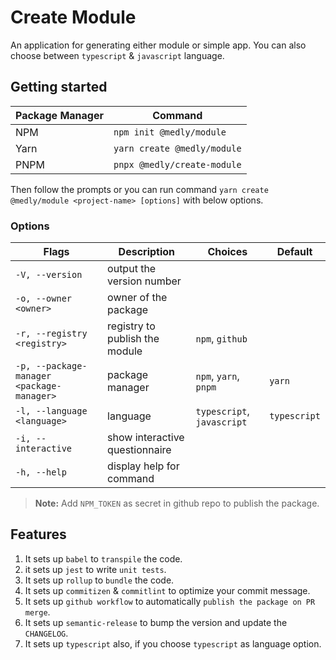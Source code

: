# Create Module

An application for generating either module or simple app. You can also choose between `typescript` & `javascript` language.

## Getting started

| Package Manager | Command                     |
| --------------- | --------------------------- |
| NPM             | `npm init @medly/module`    |
| Yarn            | `yarn create @medly/module` |
| PNPM            | `pnpx @medly/create-module` |

Then follow the prompts or you can run command `yarn create @medly/module <project-name> [options]` with below options.

### Options

| Flags                                     | Description                    | Choices                    | Default      |
| ----------------------------------------- | ------------------------------ | -------------------------- | ------------ |
| `-V, --version`                           | output the version number      |                            |              |
| `-o, --owner <owner>`                     | owner of the package           |                            |              |
| `-r, --registry <registry>`               | registry to publish the module | `npm`, `github`            |              |
| `-p, --package-manager <package-manager>` | package manager                | `npm`, `yarn`, `pnpm`      | `yarn`       |
| `-l, --language <language>`               | language                       | `typescript`, `javascript` | `typescript` |
| `-i, --interactive`                       | show interactive questionnaire |                            |              |
| `-h, --help`                              | display help for command       |                            |              |

> **Note:** Add `NPM_TOKEN` as secret in github repo to publish the package.

## Features

1. It sets up `babel` to `transpile` the code.
2. it sets up `jest` to write `unit tests`.
3. It sets up `rollup` to `bundle` the code.
4. It sets up `commitizen` & `commitlint` to optimize your commit message.
5. It sets up `github workflow` to automatically `publish the package on PR merge`.
6. It sets up `semantic-release` to bump the version and update the `CHANGELOG`.
7. It sets up `typescript` also, if you choose `typescript` as language option.
